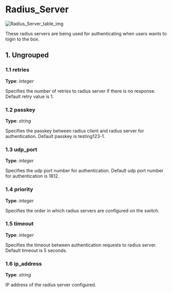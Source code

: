 # Radius_Server

![Radius_Server_table_img](http://www.plantuml.com/plantuml/img/0Gi1zFv0StHXSdHrRMmAS65ZQs5dPI0YKczlT21KOM9iPNCY87iAOsnXStCWKtbpT6Lj2dqAT6zdPNHePN8WUmfZR65pSo1IOMHfTNDVKsLoTcLo2dqAKc5aQNLpNrDbSdPbSY0yBMGj85DvStHbRGfeQMHb86DfScDiPGfeQMHb86rbRM9bSdCASsjfRd1XSc5j86rlRczZQ79lRMKWT79rPGfiPMTbRcGWScbdQ7GAOszkT6bkTMzp86nfRcKWBI0yOZvpT79lRcSyBs8-879bPcLoPMvZPGfaRtHqPMGWR6bkPI0j83nfFdTbOMiyBsa-879bPcLoPMvZPGfbRcHiPMTbRcGAG6LkP7LjR0e0)

These radius servers are being used for authenticating when users wants to login
to the box.

## 1. Ungrouped

### 1.1 retries

**Type**: _integer_

Specifies the number of retries to radius server if there is no response.
Default retry value is 1.

### 1.2 passkey

**Type**: _string_

Specifies the passkey between radius client and radius server for
authentication. Default passkey is testing123-1.

### 1.3 udp_port

**Type**: _integer_

Specifies the udp port number for authentication. Default udp port number for
authentication is 1812.

### 1.4 priority

**Type**: _integer_

Specifies the order in which radius servers are configured on the switch.

### 1.5 timeout

**Type**: _integer_

Specifies the timeout between authentication requests to radius server. Default
timeout is 5 seconds.

### 1.6 ip_address

**Type**: _string_

IP address of the radius server configured.

